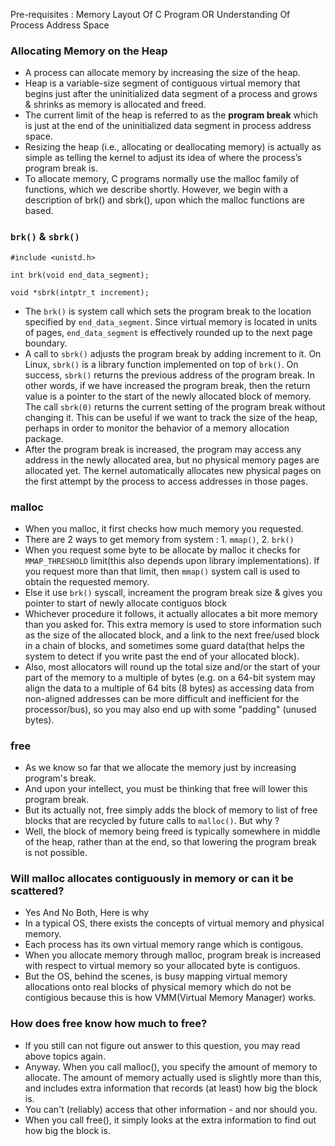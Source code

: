 Pre-requisites : Memory Layout Of C Program OR Understanding Of Process Address Space 

### Allocating Memory on the Heap

- A process can allocate memory by increasing the size of the heap.
- Heap is a variable-size segment of contiguous virtual memory that  begins just after the uninitialized data segment of a process and grows & shrinks as memory is allocated and freed. 
- The current limit of the heap is referred to as the **program break** which is just at the end of the uninitialized data segment in process address space.
- Resizing the heap (i.e., allocating or deallocating memory) is actually as simple as telling the kernel to adjust its idea of  where the process’s program break is.
- To allocate memory, C programs normally use the malloc family of functions, which we describe shortly. However, we begin with a description of brk() and sbrk(), upon which the malloc functions are based.

### `brk()` & `sbrk()`

```
#include <unistd.h>

int brk(void end_data_segment); 

void *sbrk(intptr_t increment); 
```

- The `brk()` is system call which sets the program break to the location specified by `end_data_segment`. Since virtual memory is located in units of pages, `end_data_segment` is effectively rounded up to the next page boundary.
- A call to `sbrk()` adjusts the program break by adding increment to it. On Linux, `sbrk()` is a library function implemented on top of `brk()`. On  success,  `sbrk()`  returns  the  previous address  of  the  program  break.  In  other  words, if we have increased the program break, then the return value is a pointer to the start of the newly allocated block of memory. The  call  `sbrk(0)` returns  the  current  setting  of  the  program  break  without changing it. This can be useful if we want to track the size of the heap, perhaps in order to monitor the behavior of a memory allocation package.
- After the program break is increased, the program may access any address in the newly allocated area, but no physical memory pages are allocated yet. The kernel automatically allocates new physical pages on the first attempt by the process to access addresses in those pages.

### malloc 

- When you malloc, it first checks how much memory you requested.
- There are 2 ways to get memory from system : 1. `mmap()`, 2. `brk()`
- When you request some byte to be allocate by malloc it checks for `MMAP_THRESHOLD` limit(this also depends upon library implementations). If you request more than that limit, then `mmap()` system call is used to obtain the requested memory.
- Else it use `brk()` syscall, increament the program break size & gives you pointer to start of newly allocate contiguos block
- Whichever procedure it follows, it actually allocates a bit more memory than you asked for. This extra memory is used to store information such as the size of the allocated block, and a link to the next free/used block in a chain of blocks, and sometimes some guard data(that helps the system to detect if you write past the end of your allocated block). 
- Also, most allocators will round up the total size and/or the start of your part of the memory to a multiple of bytes (e.g. on a 64-bit system may align the data to a multiple of 64 bits (8 bytes) as accessing data from non-aligned addresses can be more difficult and inefficient for the processor/bus), so you may also end up with some "padding" (unused bytes).

### free

- As we know so far that we allocate the memory just by increasing program's break.
- And upon your intellect, you must be thinking that free will lower this program break.
- But its actually not, free simply adds the block of memory to list of free blocks that are recycled by future calls to `malloc()`. But why ?
- Well, the block of memory being freed is typically somewhere in middle of the heap, rather than at the end, so that lowering the program break is not possible.

### Will malloc allocates contiguously in memory or can it be scattered?

- Yes And No Both, Here is why
- In a typical OS, there exists the concepts of virtual memory and physical memory.
- Each process has its own virtual memory range which is contigous.
- When you allocate memory through malloc, program break is increased with respect to virtual memory so your allocated byte is contiguos.
- But the OS, behind the scenes, is busy mapping virtual memory allocations onto real blocks of physical memory which do not be contigious because this is how VMM(Virtual Memory Manager) works.


### How does free know how much to free?

- If you still can not figure out answer to this question, you may read above topics again.
- Anyway. When you call malloc(), you specify the amount of memory to allocate. The amount of memory actually used is slightly more than this, and includes extra information that records (at least) how big the block is. 
- You can't (reliably) access that other information - and nor should you.
- When you call free(), it simply looks at the extra information to find out how big the block is.
